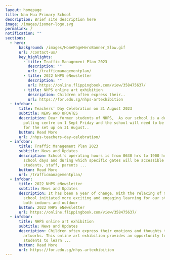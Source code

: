 ```yaml
---
layout: homepage
title: Nan Hua Primary School
description: Brief site description here
image: /images/isomer-logo.svg
permalink: /
notification: ""
sections:
  - hero:
      background: /images/HomePageHeroBanner_Slow.gif
      url: /contact-us/
      key_highlights:
        - title: Traffic Management Plan 2023
          description: ""
          url: /trafficmanagementplan/
        - title: 2022 NHPS eNewsletter
          description: ""
          url: https://online.flippingbook.com/view/358475637/
        - title: NHPS online art exhibition
          description: Children often express their..
          url: https://for.edu.sg/nhps-artexhibition
  - infobar:
      title: Teachers’ Day Celebration on 31 August 2023
      subtitle: NEWS AND UPDATES
      description: Dear former students of NHPS,  As our school is a designated
        polling centre on 1 Sept Friday and the school will need to be closed
        for the set up on 31 August..
      button: Read More
      url: /nhps-teachers-day-celebration/
  - infobar:
      title: Traffic Management Plan 2023
      subtitle: News and Updates
      description: School’s operating hours is from 0630 hrs to 1900 hrs on normal
        school days and during which specific gates will be accessible to
        students, staff, parents ...
      button: Read More
      url: /trafficmanagementplan/
  - infobar:
      title: 2022 NHPS eNewsletter
      subtitle: News and Updates
      description: It has been a year of change. With the relaxing of measures, the
        school initiated more exciting and engaging learning for our students,
        both indoors and outdoor
      button: 2022 NHPS eNewsletter
      url: https://online.flippingbook.com/view/358475637/
  - infobar:
      title: NHPS online art exhibition
      subtitle: News and Updates
      description: Children often express their emotions and thoughts through their
        artworks. This online art exhibition provides an opportunity for
        students to learn ...
      button: Read More
      url: https://for.edu.sg/nhps-artexhibition
---
```

